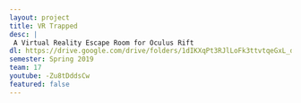 ```yaml
---
layout: project
title: VR Trapped
desc: |
 A Virtual Reality Escape Room for Oculus Rift
dl: https://drive.google.com/drive/folders/1dIKXqPt3RJlLoFk3ttvtqeGxL_d6g3JJ?usp=sharing
semester: Spring 2019
team: 17
youtube: -Zu8tDddsCw
featured: false
---
```


